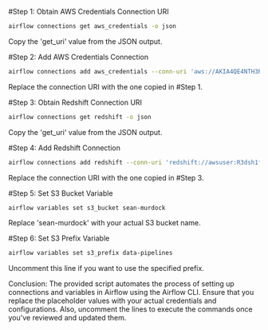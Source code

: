 #Step 1: Obtain AWS Credentials Connection URI
```bash
airflow connections get aws_credentials -o json
```
Copy the 'get_uri' value from the JSON output.

#Step 2: Add AWS Credentials Connection
```bash
airflow connections add aws_credentials --conn-uri 'aws://AKIA4QE4NTH3R7EBEANN:s73eJIJRbnqRtll0%2FYKxyVYgrDWXfoRpJCDkcG2m@'
```
Replace the connection URI with the one copied in #Step 1.

#Step 3: Obtain Redshift Connection URI
```bash
airflow connections get redshift -o json
```
Copy the 'get_uri' value from the JSON output.

#Step 4: Add Redshift Connection
```bash
airflow connections add redshift --conn-uri 'redshift://awsuser:R3dsh1ft@default.859321506295.us-east-1.redshift-serverless.amazonaws.com:5439/dev'
```
Replace the connection URI with the one copied in #Step 3.

#Step 5: Set S3 Bucket Variable
```bash
airflow variables set s3_bucket sean-murdock
```
Replace 'sean-murdock' with your actual S3 bucket name.

#Step 6: Set S3 Prefix Variable
```bash
airflow variables set s3_prefix data-pipelines
```
Uncomment this line if you want to use the specified prefix.

Conclusion:
The provided script automates the process of setting up connections and variables in Airflow using the Airflow CLI. Ensure that you replace the placeholder values with your actual credentials and configurations. Also, uncomment the lines to execute the commands once you've reviewed and updated them.
